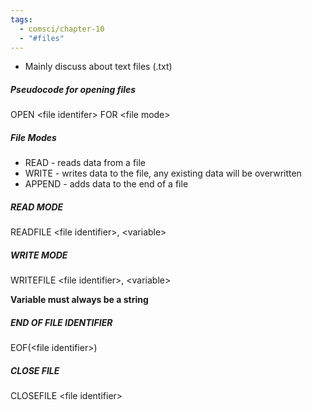 ```yaml
---
tags:
  - comsci/chapter-10
  - "#files"
---
```


- Mainly discuss about text files (.txt)


##### Pseudocode for opening files

OPEN \<file identifer> FOR \<file mode>

##### File Modes
- READ - reads data from a file
- WRITE - writes data to the file, any existing data will be overwritten
- APPEND - adds data to the end of a file


##### READ MODE

READFILE \<file identifier>, \<variable>

##### WRITE MODE

WRITEFILE \<file identifier>, \<variable>

**Variable must always be a string**

##### END OF FILE IDENTIFIER
EOF(\<file identifier>)

##### CLOSE FILE
CLOSEFILE \<file identifier>